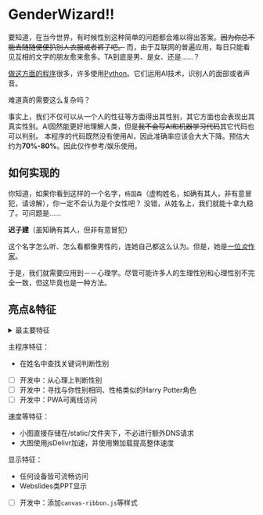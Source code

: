 # GenderWizard!!

要知道，在当今世界，有时候性别这种简单的问题都会难以得出答案。~~因为你总不能去随随便便扒别人衣服或者裤子吧。~~
而，由于互联网的普遍应用，每日只能看见互相的文字的朋友愈来愈多。TA到底是男、是女、还是……？

[做这方面的程序](https://github.com/topics/gender-recognition)很多，许多使用[Python](https://python.org)。它们运用AI技术，识别人的面部或者声音。

难道真的需要这么复杂吗？

事实上，我们不仅可以从一个人的性征等方面得出其性别，其它方面也会表现出其真实性别。AI固然能更好地理解人类，但是~~我不会写AI和机器学习代码~~其它代码也可以判别。
本程序的代码既然没有使用AI，因此准确率应该会大大下降。预估大约为**70%-80%**。因此仅作参考/娱乐使用。

## 如何实现的

你知道，如果你看到这样的一个名字，```杨国森```（虚构姓名，如确有其人，非有意冒犯，请谅解），你一定不会认为是个女性吧？
没错，从姓名上，我们就能十拿九稳了。可问题是……

**迟子建**（虽知确有其人，但非有意冒犯）

这个名字怎么听、怎么看都像男性的，连她自己都这么认为。但是，她是[一位*女*作家](https://baike.baidu.com/item/%E8%BF%9F%E5%AD%90%E5%BB%BA/4835084)。

于是，我们就需要应用到－－心理学。尽管可能许多人的生理性别和心理性别不完全一致，但这毕竟也是一种方法。

## 亮点&特征
<details><summary>最主要特征</summary>
本站非fork、非翻译、非部署已有程序、非搬运。是我的第一个自主研发算法与脚本的程序。
如有怀疑，欢迎进行代码比对，或者审阅每次commit。</details>

主程序特征：
- 在姓名中查找关键词判断性别
- [ ] 开发中：从心理上判断性别
- [ ] 开发中：寻找与你性别相同、性格类似的Harry Potter角色
- [ ] 开发中：PWA可离线访问

速度等特征：
- 小图直接存储在/static/文件夹下，不必进行额外DNS请求
- 大图使用jsDelivr加速，并使用懒加载提高整体速度

显示特征：
- 任何设备皆可流畅访问
- Webslides类PPT显示
- [ ] 开发中：添加```canvas-ribbon.js```等样式

